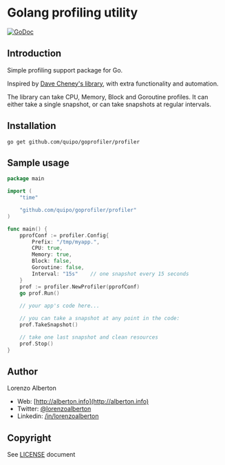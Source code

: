 # Golang profiling utility

[![GoDoc](https://godoc.org/github.com/quipo/goprofiler/profiler?status.png)](http://godoc.org/github.com/quipo/goprofiler/profiler)

## Introduction

Simple profiling support package for Go. 

Inspired by [Dave Cheney's library](https://github.com/davecheney/profile), with extra functionality and automation.

The library can take CPU, Memory, Block and Goroutine profiles. 
It can either take a single snapshot, or can take snapshots at regular intervals.

## Installation

    go get github.com/quipo/goprofiler/profiler

## Sample usage

```go
package main

import (
	"time"

	"github.com/quipo/goprofiler/profiler"
)

func main() {
	pprofConf := profiler.Config{
		Prefix: "/tmp/myapp.",
		CPU: true,
		Memory: true,
		Block: false,
		Goroutine: false,
		Interval: "15s"    // one snapshot every 15 seconds
	}
	prof := profiler.NewProfiler(pprofConf)
	go prof.Run()
	
	// your app's code here...

	// you can take a snapshot at any point in the code:
	prof.TakeSnapshot()

	// take one last snapshot and clean resources
	prof.Stop()
}
```

## Author

Lorenzo Alberton

* Web: [http://alberton.info](http://alberton.info)
* Twitter: [@lorenzoalberton](https://twitter.com/lorenzoalberton)
* Linkedin: [/in/lorenzoalberton](https://www.linkedin.com/in/lorenzoalberton)


## Copyright

See [LICENSE](LICENSE) document
